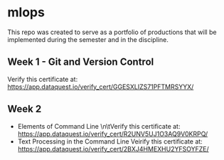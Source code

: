 # mlops

This repo was created to serve as a portfolio of productions that will be implemented during the semester and in the discipline.

## Week 1 - Git and Version Control
Verify this certificate at: https://app.dataquest.io/verify_cert/GGESXLIZS71PFTMRSYYX/

## Week 2
- Elements of Command Line
\n\tVerify this certificate at: https://app.dataquest.io/verify_cert/R2UNV5UJ1O3AQ9V0KRPQ/
- Text Processing in the Command Line
Veirify this certificate at: https://app.dataquest.io/verify_cert/2BXJ4HMEXHU2YFSOYFZE/
